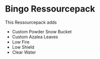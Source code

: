 # Bingo Ressourcepack

This Ressourcepack adds
- Custom Powder Snow Bucket
- Custom Azalea Leaves
- Low Fire
- Low Shield
- Clear Water
